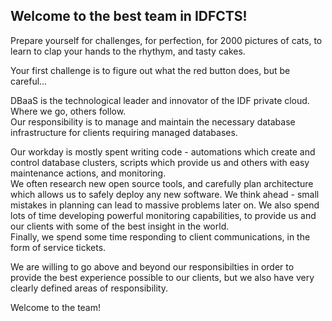 Welcome to the best team in IDFCTS!
----

Prepare yourself for challenges, for perfection, for 2000 pictures of cats, to learn to clap your hands to the rhythym, and tasty cakes.

Your first challenge is to figure out what the red button does, but be careful...

DBaaS is the technological leader and innovator of the IDF private cloud. Where we go, others follow.  
Our responsibility is to manage and maintain the necessary database infrastructure for clients requiring managed databases.   

Our workday is mostly spent writing code - automations which create and control database clusters, scripts which provide us and others with easy maintenance actions, and monitoring.  
We often research new open source tools, and carefully plan architecture which allows us to safely deploy any new software. We think ahead - small mistakes in planning can lead to massive problems later on.
We also spend lots of time developing powerful monitoring capabilities, to provide us and our clients with some of the best insight in the world.  
Finally, we spend some time responding to client communications, in the form of service tickets.  

We are willing to go above and beyond our responsibilties in order to provide the best experience possible to our clients, but we also have very clearly defined areas of responsibility.  

Welcome to the team!
